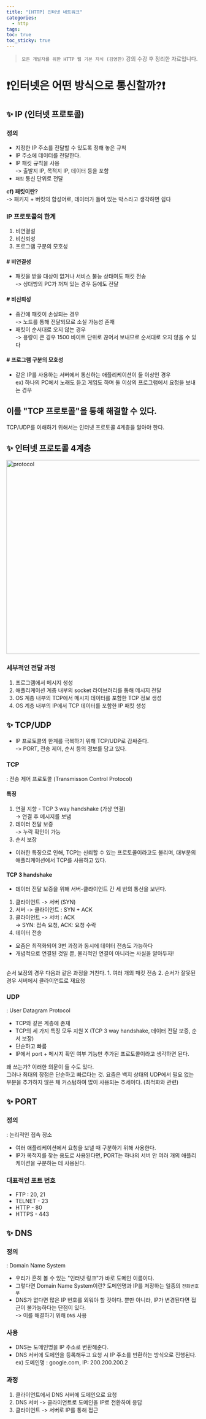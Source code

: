 ```yaml
---
title: "[HTTP] 인터넷 네트워크"
categories:
  - http
tags:
toc: true
toc_sticky: true
---
```


> `모든 개발자를 위한 HTTP 웹 기본 지식 (김영한)` 강의 수강 후 정리한 자료입니다.

# ❗인터넷은 어떤 방식으로 통신할까?❗

## ✨ IP (인터넷 프로토콜)

### 정의

- 지정한 IP 주소를 전달할 수 있도록 정해 놓은 규칙
- IP 주소에 데이터를 전달한다.
- IP 패킷 규칙을 사용
  <br/> -> 출발지 IP, 목적지 IP, 데이터 등을 포함
- `패킷` 통신 단위로 전달

<strong> cf) 패킷이란? </strong>
<br/>-> 패키지 + 버킷의 합성어로, 데이터가 들어 있는 박스라고 생각하면 쉽다

### IP 프로토콜의 한계

1. 비연결설
2. 비신뢰성
3. 프로그램 구분의 모호성

#### # 비연결성

- 패킷을 받을 대상이 없거나 서비스 불능 상태여도 패킷 전송
  <br /> -> 상대방의 PC가 꺼져 있는 경우 등에도 전달

#### # 비신뢰성

- 중간에 패킷이 손실되는 경우
  <br /> -> 노드를 통해 전달되므로 소실 가능성 존재
- 패킷이 순서대로 오지 않는 경우
  <br /> -> 용량이 큰 경우 1500 바이트 단위로 끊어서 보내므로 순서대로 오지 않을 수 있다

#### # 프로그램 구분의 모호성

- 같은 IP를 사용하는 서버에서 통신하는 애플리케이션이 둘 이상인 경우
  <br/> ex) 하나의 PC에서 노래도 듣고 게임도 하며 둘 이상의 프로그램에서 요청을 보내는 경우

## 이를 "TCP 프로토콜"을 통해 해결할 수 있다.

TCP/UDP를 이해하기 위해서는 인터넷 프로토콜 4계층을 알아야 한다.

## ✨ 인터넷 프로토콜 4계층

<img width="506" alt="protocol" src="https://github.com/ajung7038/ajung7038.github.io/assets/80907516/31ec8e31-372a-491b-97e7-bd4104e76b56">

### 세부적인 전달 과정

1. 프로그램에서 메시지 생성
2. 애플리케이션 계층 내부의 socket 라이브러리를 통해 메시지 전달
3. OS 계층 내부의 TCP에서 메시지 데이터를 포함한 TCP 정보 생성
4. OS 계층 내부의 IP에서 TCP 데이터를 포함한 IP 패킷 생성

## ✨ TCP/UDP

- IP 프로토콜의 한계를 극복하기 위해 TCP/UDP로 감싸준다.
  <br /> -> PORT, 전송 제어, 순서 등의 정보를 담고 있다.

### TCP

: 전송 제어 프로토콜 (Transmisson Control Protocol)

#### 특징

1. 연결 지향 - TCP 3 way handshake (가상 연결)
   <br /> -> 연결 후 메시지를 보냄
2. 데이터 전달 보증
   <br /> -> 누락 확인이 가능
3. 순서 보장

- 이러한 특징으로 인해, TCP는 신뢰할 수 있는 프로토콜이라고도 불리며, 대부분의 애플리케이션에서 TCP를 사용하고 있다.

#### TCP 3 handshake

- 데이터 전달 보증을 위해 서버-클라이언트 간 세 번의 통신을 보낸다.

1. 클라이언트 -> 서버 (SYN)
2. 서버 -> 클라이언트 : SYN + ACK
3. 클라이언트 -> 서버 : ACK
   <br /> -> SYN: 접속 요청, ACK: 요청 수락
4. 데이터 전송

- 요즘은 최적화되어 3번 과정과 동시에 데이터 전송도 가능하다
- 개념적으로 연결된 것일 뿐, 물리적인 연결이 아니라는 사실을 알아두자!

<br/>
순서 보장의 경우 다음과 같은 과정을 거친다.
1. 여러 개의 패킷 전송
2. 순서가 잘못된 경우 서버에서 클라이언트로 재요청

### UDP

: User Datagram Protocol

- TCP와 같은 계층에 존재
- TCP의 세 가지 특징 모두 지원 X (TCP 3 way handshake, 데이터 전달 보증, 순서 보장)
- 단순하고 빠름
- IP에서 port + 메시지 확인 여부 기능만 추가된 프로토콜이라고 생각하면 된다.

왜 쓰는가? 이러한 의문이 들 수도 있다.
<br/>그러나 최대의 장점은 단순하고 빠르다는 것. 요즘은 백지 상태의 UDP에서 필요 없는 부분을 추가하지 않은 채 커스텀하여 많이 사용되는 추세이다. (최적화와 관련)

## ✨ PORT

### 정의

: 논리적인 접속 장소

- 여러 애플리케이션에서 요청을 보낼 때 구분하기 위해 사용한다.
- IP가 목적지를 찾는 용도로 사용된다면, PORT는 하나의 서버 안 여러 개의 애플리케이션을 구분하는 데 사용된다.

### 대표적인 포트 번호

- FTP : 20, 21
- TELNET - 23
- HTTP - 80
- HTTPS - 443

## ✨ DNS

### 정의

: Domain Name System

- 우리가 흔히 볼 수 있는 "인터넷 링크"가 바로 도메인 이름이다.
- 그렇다면 Domain Name System이란? 도메인명과 IP를 저장하는 일종의 `전화번호부`
- DNS가 없다면 많은 IP 번호를 외워야 할 것이다. 뿐만 아니라, IP가 변경된다면 접근이 불가능하다는 단점이 있다.
  <br /> -> 이를 해결하기 위해 `DNS` 사용

### 사용

- DNS는 도메인명을 IP 주소로 변환해준다.
- DNS 서버에 도메인을 등록해두고 요청 시 IP 주소를 반환하는 방식으로 진행된다.
  <br /> ex) 도메인명 : google.com, IP: 200.200.200.2

### 과정

1. 클라이언트에서 DNS 서버에 도메인으로 요청
2. DNS 서버 -> 클라이언트로 도메인을 IP로 전환하여 응답
3. 클라이언트 -> 서버로 IP를 통해 접근
